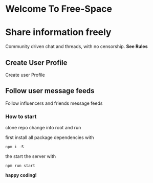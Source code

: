 # Welcome To Free-Space

# Share information freely

Community driven chat and threads, with no censorship. **See Rules**

## Create User Profile

Create user Profile

## Follow user message feeds

Follow influencers and friends message feeds

### How to start

clone repo change into root and run

first install all package dependencies with

    npm i -S

the start the server with

    npm run start

**happy coding!**
